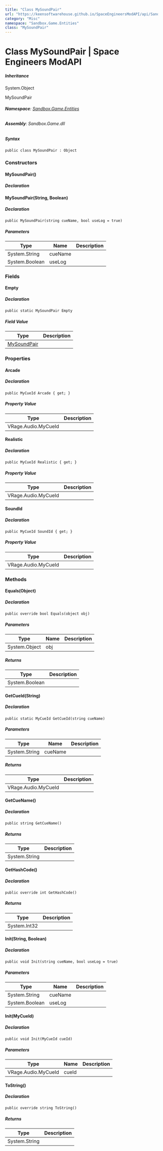 ```yaml
---
title: "Class MySoundPair"
url: "https://keensoftwarehouse.github.io/SpaceEngineersModAPI/api/Sandbox.Game.Entities.MySoundPair.html"
category: "Misc"
namespace: "Sandbox.Game.Entities"
class: "MySoundPair"
---
```


# Class MySoundPair | Space Engineers ModAPI

##### Inheritance

System.Object

MySoundPair

###### **Namespace**: [Sandbox.Game.Entities](https://keensoftwarehouse.github.io/SpaceEngineersModAPI/api/Sandbox.Game.Entities.html)

###### **Assembly**: Sandbox.Game.dll

##### Syntax

```
public class MySoundPair : Object
```

### Constructors

#### MySoundPair()

##### Declaration

#### MySoundPair(String, Boolean)

##### Declaration

```
public MySoundPair(string cueName, bool useLog = true)
```

##### Parameters

| Type | Name | Description |
| --- | --- | --- |
| System.String | cueName |     |
| System.Boolean | useLog |     |

### Fields

#### Empty

##### Declaration

```
public static MySoundPair Empty
```

##### Field Value

| Type | Description |
| --- | --- |
| [MySoundPair](https://keensoftwarehouse.github.io/SpaceEngineersModAPI/api/Sandbox.Game.Entities.MySoundPair.html) |     |

### Properties

#### Arcade

##### Declaration

```
public MyCueId Arcade { get; }
```

##### Property Value

| Type | Description |
| --- | --- |
| VRage.Audio.MyCueId |     |

#### Realistic

##### Declaration

```
public MyCueId Realistic { get; }
```

##### Property Value

| Type | Description |
| --- | --- |
| VRage.Audio.MyCueId |     |

#### SoundId

##### Declaration

```
public MyCueId SoundId { get; }
```

##### Property Value

| Type | Description |
| --- | --- |
| VRage.Audio.MyCueId |     |

### Methods

#### Equals(Object)

##### Declaration

```
public override bool Equals(object obj)
```

##### Parameters

| Type | Name | Description |
| --- | --- | --- |
| System.Object | obj |     |

##### Returns

| Type | Description |
| --- | --- |
| System.Boolean |     |

#### GetCueId(String)

##### Declaration

```
public static MyCueId GetCueId(string cueName)
```

##### Parameters

| Type | Name | Description |
| --- | --- | --- |
| System.String | cueName |     |

##### Returns

| Type | Description |
| --- | --- |
| VRage.Audio.MyCueId |     |

#### GetCueName()

##### Declaration

```
public string GetCueName()
```

##### Returns

| Type | Description |
| --- | --- |
| System.String |     |

#### GetHashCode()

##### Declaration

```
public override int GetHashCode()
```

##### Returns

| Type | Description |
| --- | --- |
| System.Int32 |     |

#### Init(String, Boolean)

##### Declaration

```
public void Init(string cueName, bool useLog = true)
```

##### Parameters

| Type | Name | Description |
| --- | --- | --- |
| System.String | cueName |     |
| System.Boolean | useLog |     |

#### Init(MyCueId)

##### Declaration

```
public void Init(MyCueId cueId)
```

##### Parameters

| Type | Name | Description |
| --- | --- | --- |
| VRage.Audio.MyCueId | cueId |     |

#### ToString()

##### Declaration

```
public override string ToString()
```

##### Returns

| Type | Description |
| --- | --- |
| System.String |     |